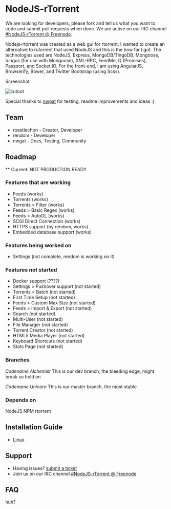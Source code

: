 # NodeJS-rTorrent
We are looking for developers, please fork and tell us what you want to code and submit pull requests when done. We are active on our IRC channel [#NodeJS-rTorrent @ Freenode](http://webchat.freenode.net/?channels=nodejs-rtorrent).

Nodejs-rtorrent was created as a web gui for rtorrent. I wanted to create an alternative to rutorrent that used NodeJS and this is the how far I got. The technologies used are NodeJS, Express, MongoDB/TingoDB, Mongoose, tungus (for use with Mongoose), XML-RPC, FeedMe, Q (Promises), Passport, and Socket.IO. For the front-end, I am using AngularJS, Browserify, Bower, and Twitter Bootstrap (using Scss).

 Screenshot
 
![cutout](https://camo.githubusercontent.com/e38d456dab6214a6f9fe98deea596ec5eaf90877/687474703a2f2f692e696d6775722e636f6d2f683958376877552e706e67 "screenshot")

Special thanks to [nwgat](http://nwgat.net)  for testing, readme improvements and ideas :)

## Team
* roastlechon - Creator, Developer
* rendom - Developer
* nwgat - Docs, Testing, Community 

## Roadmap
** Current: NOT PRODUCTION READY

### Features that are working
* Feeds (works) 
* Torrents (works)
* Torrents > Filter (works)
* Feeds > Basic Regex (works)
* Feeds > AutoDL (works)
* SCGI Direct Connection (works)
* HTTPS support (by rendom, works)
* Embedded database support (works)

### Features being worked on
* Settings (not complete, rendom is working on it)

### Features not started
* Docker support (????)
* Settings > Pushover support (not started)
* Torrents > Batch (not started)
* First Time Setup (not started)
* Feeds > Custom Max Size (not started)
* Feeds > Import & Export (not started)
* Search (not started)
* Multi-User (not started)
* File Manager (not started)
* Torrent Creator (not started)
* HTML5 Media Player (not started)
* Keyboard Shortcuts (not started)
* Stats Page (not started)

### Branches ###
*Codename Alchemist*
This is our dev branch, the bleeding edge, might break so hold on

*Codename Unicorn*
This is our master branch, the most stable

### Depends on
NodeJS NPM rtorrent

## Installation Guide
* [Linux](https://github.com/roastlechon/nodejs-rtorrent/wiki/Installation-Guide-for-Linux-(direct-scgi-connection))

## Support
* Having issues? [submit a ticket](https://github.com/roastlechon/nodejs-rtorrent/issues/new)
* Join us on our IRC channel [#NodeJS-rTorrent @ Freenode](http://webchat.freenode.net/?channels=nodejs-rtorrent) 

## FAQ
huh?
